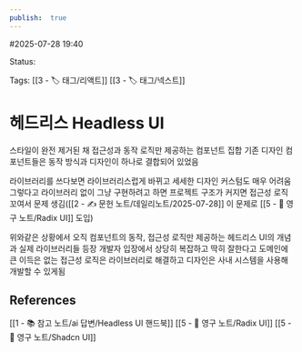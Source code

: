 ```yaml
---
publish:  true
---
```

#2025-07-28 19:40

Status: 

Tags: [[3 - 🏷️ 태그/리액트]] [[3 - 🏷️ 태그/넥스트]]

# 헤드리스 Headless UI
스타일이 완전 제거된 채 접근성과 동작 로직만 제공하는 컴포넌트 집합
기존 디자인 컴포넌트들은 동작 방식과 디자인이 하나로 결합되어 있었음

라이브러리를 쓰다보면 라이브러리스럽게 바뀌고 세세한 디자인 커스텀도 매우 어려움
그렇다고 라이브러리 없이 그냥 구현하려고 하면 프로젝트 구조가 커지면 접근성 로직 꼬여서 문제 생김([[2 - ✍️ 문헌 노트/데일리노트/2025-07-28]] 이 문제로 [[5 - 💎 영구 노트/Radix UI]] 도입)

위와같은 상황에서 오직 컴포넌트의 동작, 접근성 로직만 제공하는 헤드리스 UI의 개념과 실제 라이브러리들 등장
개발자 입장에서 상당히 복잡하고 딱히 잘한다고 도메인에 큰 이득은 없는 접근성 로직은 라이브러리로 해결하고 디자인은 사내 시스템을 사용해 개발할 수 있게됨
## References
[[1 - 📚 참고 노트/ai 답변/Headless UI 핸드북]]
[[5 - 💎 영구 노트/Radix UI]]
[[5 - 💎 영구 노트/Shadcn UI]]